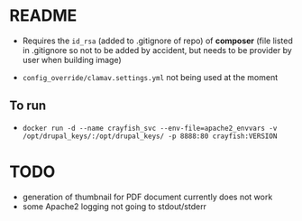 # README

- Requires the `id_rsa` (added to .gitignore of repo) of **composer**  (file listed in .gitignore so not to be added by accident, but needs to be provider by user when building image)

- `config_override/clamav.settings.yml` not being used at the moment

## To run
- `docker run -d --name crayfish_svc --env-file=apache2_envvars -v /opt/drupal_keys/:/opt/drupal_keys/ -p 8888:80 crayfish:VERSION`


# TODO
- generation of thumbnail for PDF document currently does not work
- some Apache2 logging not going to stdout/stderr
